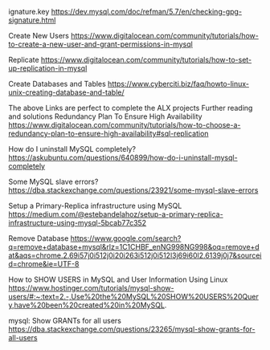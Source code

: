 ignature.key https://dev.mysql.com/doc/refman/5.7/en/checking-gpg-signature.html

Create New Users https://www.digitalocean.com/community/tutorials/how-to-create-a-new-user-and-grant-permissions-in-mysql

Replicate https://www.digitalocean.com/community/tutorials/how-to-set-up-replication-in-mysql

Create Databases and Tables https://www.cyberciti.biz/faq/howto-linux-unix-creating-database-and-table/

The above Links are perfect to complete the ALX projects Further reading and solutions Redundancy Plan To Ensure High Availability https://www.digitalocean.com/community/tutorials/how-to-choose-a-redundancy-plan-to-ensure-high-availability#sql-replication

How do I uninstall MySQL completely? https://askubuntu.com/questions/640899/how-do-i-uninstall-mysql-completely

Some MySQL slave errors? https://dba.stackexchange.com/questions/23921/some-mysql-slave-errors

Setup a Primary-Replica infrastructure using MySQL https://medium.com/@estebandelahoz/setup-a-primary-replica-infrastructure-using-mysql-5bcab77c352

Remove Database https://www.google.com/search?q=remove+database+mysql&rlz=1C1CHBF_enNG998NG998&oq=remove+dat&aqs=chrome.2.69i57j0i512j0i20i263i512j0i512l3j69i60l2.6139j0j7&sourceid=chrome&ie=UTF-8

How to SHOW USERS in MySQL and User Information Using Linux https://www.hostinger.com/tutorials/mysql-show-users/#:~:text=2.-,Use%20the%20MySQL%20SHOW%20USERS%20Query,have%20been%20created%20in%20MySQL.

mysql: Show GRANTs for all users https://dba.stackexchange.com/questions/23265/mysql-show-grants-for-all-users
